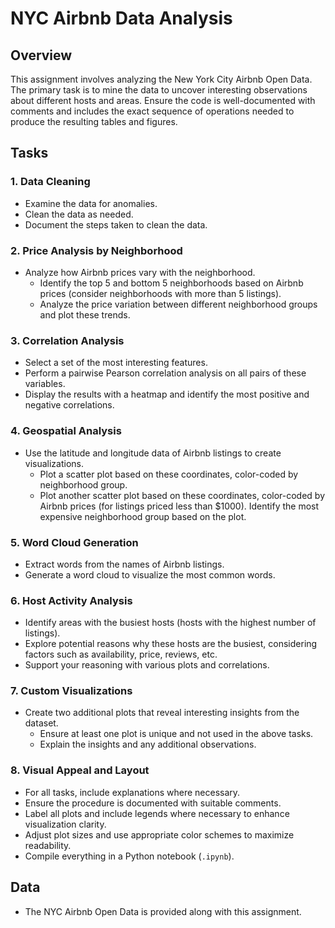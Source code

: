 # NYC Airbnb Data Analysis

## Overview

This assignment involves analyzing the New York City Airbnb Open Data. The primary task is to mine the data to uncover interesting observations about different hosts and areas. Ensure the code is well-documented with comments and includes the exact sequence of operations needed to produce the resulting tables and figures.

## Tasks

### 1. Data Cleaning
- Examine the data for anomalies.
- Clean the data as needed.
- Document the steps taken to clean the data.

### 2. Price Analysis by Neighborhood
- Analyze how Airbnb prices vary with the neighborhood.
  - Identify the top 5 and bottom 5 neighborhoods based on Airbnb prices (consider neighborhoods with more than 5 listings).
  - Analyze the price variation between different neighborhood groups and plot these trends.

### 3. Correlation Analysis
- Select a set of the most interesting features.
- Perform a pairwise Pearson correlation analysis on all pairs of these variables.
- Display the results with a heatmap and identify the most positive and negative correlations.

### 4. Geospatial Analysis
- Use the latitude and longitude data of Airbnb listings to create visualizations.
  - Plot a scatter plot based on these coordinates, color-coded by neighborhood group.
  - Plot another scatter plot based on these coordinates, color-coded by Airbnb prices (for listings priced less than $1000). Identify the most expensive neighborhood group based on the plot.

### 5. Word Cloud Generation
- Extract words from the names of Airbnb listings.
- Generate a word cloud to visualize the most common words.

### 6. Host Activity Analysis
- Identify areas with the busiest hosts (hosts with the highest number of listings).
- Explore potential reasons why these hosts are the busiest, considering factors such as availability, price, reviews, etc.
- Support your reasoning with various plots and correlations.

### 7. Custom Visualizations
- Create two additional plots that reveal interesting insights from the dataset.
  - Ensure at least one plot is unique and not used in the above tasks.
  - Explain the insights and any additional observations.

### 8. Visual Appeal and Layout
- For all tasks, include explanations where necessary.
- Ensure the procedure is documented with suitable comments.
- Label all plots and include legends where necessary to enhance visualization clarity.
- Adjust plot sizes and use appropriate color schemes to maximize readability.
- Compile everything in a Python notebook (`.ipynb`).

## Data
- The NYC Airbnb Open Data is provided along with this assignment.